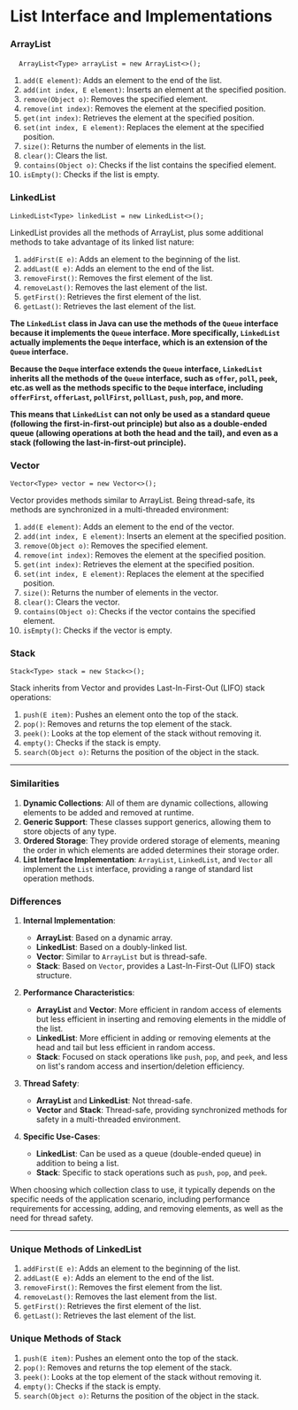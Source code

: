 # List Interface and Implementations

### ArrayList 

    `ArrayList<Type> arrayList = new ArrayList<>(); `

1. `add(E element)`: Adds an element to the end of the list.
2. `add(int index, E element)`: Inserts an element at the specified position.
3. `remove(Object o)`: Removes the specified element.
4. `remove(int index)`: Removes the element at the specified position.
5. `get(int index)`: Retrieves the element at the specified position.
6. `set(int index, E element)`: Replaces the element at the specified position.
7. `size()`: Returns the number of elements in the list.
8. `clear()`: Clears the list.
9. `contains(Object o)`: Checks if the list contains the specified element.
10. `isEmpty()`: Checks if the list is empty.

### LinkedList 

`LinkedList<Type> linkedList = new LinkedList<>();`

LinkedList provides all the methods of ArrayList, plus some additional methods to take advantage of its linked list nature:

1. `addFirst(E e)`: Adds an element to the beginning of the list.
2. `addLast(E e)`: Adds an element to the end of the list.
3. `removeFirst()`: Removes the first element of the list.
4. `removeLast()`: Removes the last element of the list.
5. `getFirst()`: Retrieves the first element of the list.
6. `getLast()`: Retrieves the last element of the list.

**The `LinkedList` class in Java can use the methods of the `Queue` interface because it implements the `Queue` interface. More specifically, `LinkedList` actually implements the `Deque` interface, which is an extension of the `Queue` interface.**

**Because the `Deque` interface extends the `Queue` interface, `LinkedList` inherits all the methods of the `Queue` interface, such as `offer`, `poll`, `peek`, etc.as well as the methods specific to the `Deque` interface, including `offerFirst`, `offerLast`, `pollFirst`, `pollLast`, `push`, `pop`, and more.**

**This means that `LinkedList` can not only be used as a standard queue (following the first-in-first-out principle) but also as a double-ended queue (allowing operations at both the head and the tail), and even as a stack (following the last-in-first-out principle).**
### Vector 

`Vector<Type> vector = new Vector<>();`

Vector provides methods similar to ArrayList. Being thread-safe, its methods are synchronized in a multi-threaded environment:

1. `add(E element)`: Adds an element to the end of the vector.
2. `add(int index, E element)`: Inserts an element at the specified position.
3. `remove(Object o)`: Removes the specified element.
4. `remove(int index)`: Removes the element at the specified position.
5. `get(int index)`: Retrieves the element at the specified position.
6. `set(int index, E element)`: Replaces the element at the specified position.
7. `size()`: Returns the number of elements in the vector.
8. `clear()`: Clears the vector.
9. `contains(Object o)`: Checks if the vector contains the specified element.
10. `isEmpty()`: Checks if the vector is empty.

### Stack 

`Stack<Type> stack = new Stack<>();`

Stack inherits from Vector and provides Last-In-First-Out (LIFO) stack operations:

1. `push(E item)`: Pushes an element onto the top of the stack.
2. `pop()`: Removes and returns the top element of the stack.
3. `peek()`: Looks at the top element of the stack without removing it.
4. `empty()`: Checks if the stack is empty.
5. `search(Object o)`: Returns the position of the object in the stack.

---

### Similarities

1. **Dynamic Collections**: All of them are dynamic collections, allowing elements to be added and removed at runtime.
2. **Generic Support**: These classes support generics, allowing them to store objects of any type.
3. **Ordered Storage**: They provide ordered storage of elements, meaning the order in which elements are added determines their storage order.
4. **List Interface Implementation**: `ArrayList`, `LinkedList`, and `Vector` all implement the `List` interface, providing a range of standard list operation methods.

### Differences

1. **Internal Implementation**:
   
   - **ArrayList**: Based on a dynamic array.
   - **LinkedList**: Based on a doubly-linked list.
   - **Vector**: Similar to `ArrayList` but is thread-safe.
   - **Stack**: Based on `Vector`, provides a Last-In-First-Out (LIFO) stack structure.

2. **Performance Characteristics**:
   
   - **ArrayList** and **Vector**: More efficient in random access of elements but less efficient in inserting and removing elements in the middle of the list.
   - **LinkedList**: More efficient in adding or removing elements at the head and tail but less efficient in random access.
   - **Stack**: Focused on stack operations like `push`, `pop`, and `peek`, and less on list's random access and insertion/deletion efficiency.

3. **Thread Safety**:
   
   - **ArrayList** and **LinkedList**: Not thread-safe.
   - **Vector** and **Stack**: Thread-safe, providing synchronized methods for safety in a multi-threaded environment.

4. **Specific Use-Cases**:
   
   - **LinkedList**: Can be used as a queue (double-ended queue) in addition to being a list.
   - **Stack**: Specific to stack operations such as `push`, `pop`, and `peek`.

When choosing which collection class to use, it typically depends on the specific needs of the application scenario, including performance requirements for accessing, adding, and removing elements, as well as the need for thread safety.

---

### Unique Methods of LinkedList

1. `addFirst(E e)`: Adds an element to the beginning of the list.
2. `addLast(E e)`: Adds an element to the end of the list.
3. `removeFirst()`: Removes the first element from the list.
4. `removeLast()`: Removes the last element from the list.
5. `getFirst()`: Retrieves the first element of the list.
6. `getLast()`: Retrieves the last element of the list.

### Unique Methods of Stack

1. `push(E item)`: Pushes an element onto the top of the stack.
2. `pop()`: Removes and returns the top element of the stack.
3. `peek()`: Looks at the top element of the stack without removing it.
4. `empty()`: Checks if the stack is empty.
5. `search(Object o)`: Returns the position of the object in the stack.
